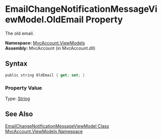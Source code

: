 EmailChangeNotificationMessageViewModel.OldEmail Property
=========================================================
The old email.

**Namespace:** [MvcAccount.ViewModels][1]  
**Assembly:** MvcAccount (in MvcAccount.dll)

Syntax
------

```csharp
public string OldEmail { get; set; }
```

### Property Value
Type: [String][2]

See Also
--------
[EmailChangeNotificationMessageViewModel Class][3]  
[MvcAccount.ViewModels Namespace][1]  

[1]: ../README.md
[2]: http://msdn.microsoft.com/en-us/library/s1wwdcbf
[3]: README.md